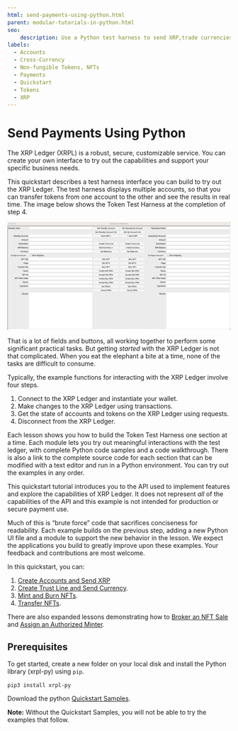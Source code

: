 ```yaml
---
html: send-payments-using-python.html
parent: modular-tutorials-in-python.html
seo:
    description: Use a Python test harness to send XRP,trade currencies, and more.
labels:
  - Accounts
  - Cross-Currency
  - Non-fungible Tokens, NFTs
  - Payments
  - Quickstart
  - Tokens
  - XRP
---
```

# Send Payments Using Python

The XRP Ledger (XRPL) is a robust, secure, customizable service. You can create your own interface to try out the capabilities and support your specific business needs.

This quickstart describes a test harness interface you can build to try out the XRP Ledger. The test harness displays multiple accounts, so that you can transfer tokens from one account to the other and see the results in real time. The image below shows the Token Test Harness at the completion of step 4.

[![Quickstart Tutorial Window](/docs/img/quickstart-py15.png)](/docs/img/quickstart-py15.png)

That is a lot of fields and buttons, all working together to perform some significant practical tasks. But getting _started_ with the XRP Ledger is not that complicated. When you eat the elephant a bite at a time, none of the tasks are difficult to consume.

Typically, the example functions for interacting with the XRP Ledger involve four steps.

1. Connect to the XRP Ledger and instantiate your wallet.
2. Make changes to the XRP Ledger using transactions.
3. Get the state of accounts and tokens on the XRP Ledger using requests.
4. Disconnect from the XRP Ledger.

Each lesson shows you how to build the Token Test Harness one section at a time. Each module lets you try out meaningful interactions with the test ledger, with complete Python code samples and a code walkthrough. There is also a link to the complete source code for each section that can be modified with a text editor and run in a Python environment. You can try out the examples in any order.

This quickstart tutorial introduces you to the API used to implement features and explore the capabilities of XRP Ledger. It does not represent _all_ of the capabilities of the API and this example is not intended for production or secure payment use.

Much of this is “brute force” code that sacrifices conciseness for readability. Each example builds on the previous step, adding a new Python UI file and a module to support the new behavior in the lesson. We expect the applications you build to greatly improve upon these examples. Your feedback and contributions are most welcome.

In this quickstart, you can:

1. [Create Accounts and Send XRP](py-create-accounts-send-xrp.md)
2. [Create Trust Line and Send Currency](py-create-trustline-send-currency.md).
3. [Mint and Burn NFTs](py-mint-and-burn-nfts.md).
4. [Transfer NFTs](py-transfer-nfts.md).

There are also expanded lessons demonstrating how to [Broker an NFT Sale](py-broker-sale.md) and [Assign an Authorized Minter](py-authorize-minter.md).


## Prerequisites

To get started, create a new folder on your local disk and install the Python library (xrpl-py) using `pip`.

```
pip3 install xrpl-py
```

Download the python [Quickstart Samples](https://github.com/XRPLF/xrpl-dev-portal/tree/master/_code-samples/quickstart/py/)<!-- {.github-code-download} -->.

**Note:** Without the Quickstart Samples, you will not be able to try the examples that follow.
